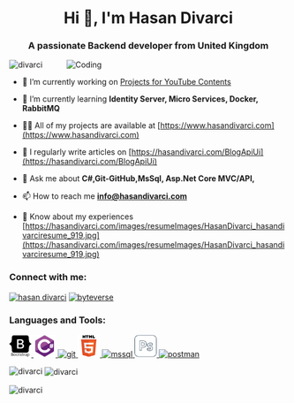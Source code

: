 <h1 align="center">Hi 👋, I'm Hasan Divarci</h1>
<h3 align="center">A passionate Backend developer from United Kingdom</h3>
<img align="right" alt="Coding" width="400" src="https://www.1datagroup.com/wp-content/uploads/2021/03/programmers.gif">

<p align="left"> <img src="https://komarev.com/ghpvc/?username=divarci&label=Profile%20views&color=0e75b6&style=flat" alt="divarci" /> </p>

- 🔭 I’m currently working on [Projects for YouTube Contents](https://youtube.com/@ByteVerseHD?si=1nP7zclMn52A3iBG)

- 🌱 I’m currently learning **Identity Server, Micro Services, Docker, RabbitMQ**

- 👨‍💻 All of my projects are available at [https://www.hasandivarci.com](https://www.hasandivarci.com)

- 📝 I regularly write articles on [https://hasandivarci.com/BlogApiUi](https://hasandivarci.com/BlogApiUi)

- 💬 Ask me about **C#,Git-GitHub,MsSql, Asp.Net Core MVC/API,**

- 📫 How to reach me **info@hasandivarci.com**

- 📄 Know about my experiences [https://hasandivarci.com/images/resumeImages/HasanDivarci_hasandivarciresume_919.jpg](https://hasandivarci.com/images/resumeImages/HasanDivarci_hasandivarciresume_919.jpg)

<h3 align="left">Connect with me:</h3>
<p align="left">
<a href="https://linkedin.com/in/hasan divarci" target="blank"><img align="center" src="https://raw.githubusercontent.com/rahuldkjain/github-profile-readme-generator/master/src/images/icons/Social/linked-in-alt.svg" alt="hasan divarci" height="30" width="40" /></a>
<a href="https://www.youtube.com/c/byteverse" target="blank"><img align="center" src="https://raw.githubusercontent.com/rahuldkjain/github-profile-readme-generator/master/src/images/icons/Social/youtube.svg" alt="byteverse" height="30" width="40" /></a>
</p>

<h3 align="left">Languages and Tools:</h3>
<p align="left"> <a href="https://getbootstrap.com" target="_blank" rel="noreferrer"> <img src="https://raw.githubusercontent.com/devicons/devicon/master/icons/bootstrap/bootstrap-plain-wordmark.svg" alt="bootstrap" width="40" height="40"/> </a> <a href="https://www.w3schools.com/cs/" target="_blank" rel="noreferrer"> <img src="https://raw.githubusercontent.com/devicons/devicon/master/icons/csharp/csharp-original.svg" alt="csharp" width="40" height="40"/> </a> <a href="https://git-scm.com/" target="_blank" rel="noreferrer"> <img src="https://www.vectorlogo.zone/logos/git-scm/git-scm-icon.svg" alt="git" width="40" height="40"/> </a> <a href="https://www.w3.org/html/" target="_blank" rel="noreferrer"> <img src="https://raw.githubusercontent.com/devicons/devicon/master/icons/html5/html5-original-wordmark.svg" alt="html5" width="40" height="40"/> </a> <a href="https://www.microsoft.com/en-us/sql-server" target="_blank" rel="noreferrer"> <img src="https://www.svgrepo.com/show/303229/microsoft-sql-server-logo.svg" alt="mssql" width="40" height="40"/> </a> <a href="https://www.photoshop.com/en" target="_blank" rel="noreferrer"> <img src="https://raw.githubusercontent.com/devicons/devicon/master/icons/photoshop/photoshop-line.svg" alt="photoshop" width="40" height="40"/> </a> <a href="https://postman.com" target="_blank" rel="noreferrer"> <img src="https://www.vectorlogo.zone/logos/getpostman/getpostman-icon.svg" alt="postman" width="40" height="40"/> </a> </p>

<p><img align="left" src="https://github-readme-stats.vercel.app/api/top-langs?username=divarci&show_icons=true&locale=en&layout=compact" alt="divarci" /></p>

<p>&nbsp;<img align="center" src="https://github-readme-stats.vercel.app/api?username=divarci&show_icons=true&locale=en" alt="divarci" /></p>

<p><img align="center" src="https://github-readme-streak-stats.herokuapp.com/?user=divarci&" alt="divarci" /></p>
